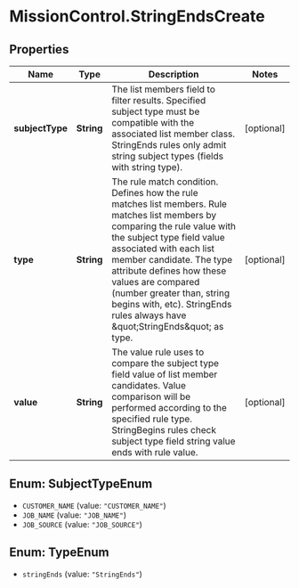 # MissionControl.StringEndsCreate

## Properties
Name | Type | Description | Notes
------------ | ------------- | ------------- | -------------
**subjectType** | **String** | The list members field to filter results. Specified subject type must be compatible with the associated list member class. StringEnds rules only admit string subject types (fields with string type). | [optional] 
**type** | **String** | The rule match condition. Defines how the rule matches list members. Rule matches list members by comparing the rule value with the subject type field value associated with each list member candidate. The type attribute defines how these values are compared (number greater than, string begins with, etc). StringEnds rules always have \&quot;StringEnds\&quot; as type. | [optional] 
**value** | **String** | The value rule uses to compare the subject type field value of list member candidates. Value comparison will be performed according to the specified rule type. StringBegins rules check subject type field string value ends with rule value. | [optional] 

<a name="SubjectTypeEnum"></a>
## Enum: SubjectTypeEnum

* `CUSTOMER_NAME` (value: `"CUSTOMER_NAME"`)
* `JOB_NAME` (value: `"JOB_NAME"`)
* `JOB_SOURCE` (value: `"JOB_SOURCE"`)


<a name="TypeEnum"></a>
## Enum: TypeEnum

* `stringEnds` (value: `"StringEnds"`)

